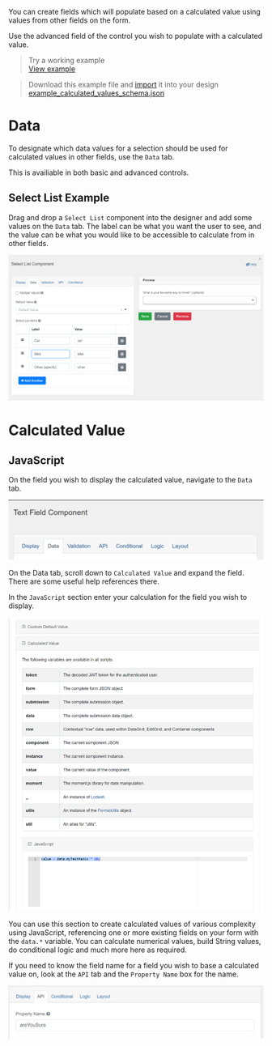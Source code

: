 You can create fields which will populate based on a calculated value using values from other fields on the form. 

Use the advanced field of the control you wish to populate with a calculated value.

> Try a working example<br>
> [View example](https://chefs.nrs.gov.bc.ca/app/form/submit?f=858a4aba-7e7b-4019-80c1-78a414ee5129)

> Download this example file and [import](Import-Export) it into your design<br>
> [example_calculated_values_schema.json](examples/example_calculated_values_schema.json)

# Data

To designate which data values for a selection should be used for calculated values in other fields, use the `Data` tab.

This is availiable in both basic and advanced controls.

## Select List Example
Drag and drop a `Select List` component into the designer and add some values on the `Data` tab. The label can be what you want the user to see, and the value can be what you would like to be accessible to calculate from in other fields.

![](images/conditional_select_list.png) 

# Calculated Value

## JavaScript
On the field you wish to display the calculated value, navigate to the `Data` tab.

![](images/data_tab.png) 

On the Data tab, scroll down to `Calculated Value` and expand the field. There are some useful help references there.

In the `JavaScript` section enter your calculation for the field you wish to display.

![value = data.myTestRadio * 10;](images/calculated_js.png)

You can use this section to create calculated values of various complexity using JavaScript, referencing one or more existing fields on your form with the `data.*` variable. You can calculate numerical values, build String values, do conditional logic and much more here as required.

If you need to know the field name for a field you wish to base a calculated value on, look at the `API` tab and the `Property Name` box for the name.

![](images/conditional_property_name.png)
